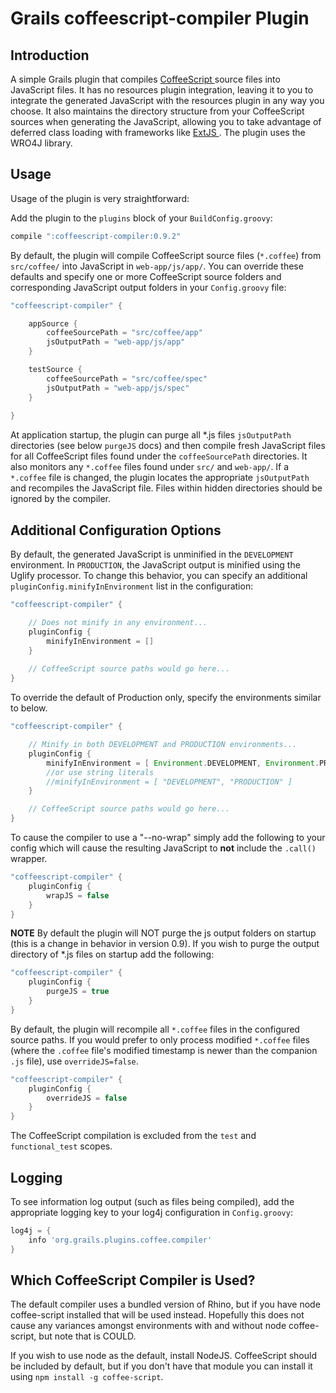 Grails coffeescript-compiler Plugin
===================================

## Introduction

A simple Grails plugin that compiles [ CoffeeScript ](http://coffeescript.org/) source files into JavaScript files. It has no resources plugin integration, leaving it to you to integrate the generated JavaScript with the resources plugin in any way you choose. It also maintains the directory structure from your CoffeeScript sources when generating the JavaScript, allowing you to take advantage of deferred class loading with frameworks like [ ExtJS ](http://www.sencha.com/products/extjs). The plugin uses the WRO4J library.

## Usage
Usage of the plugin is very straightforward:

Add the plugin to the `plugins` block of your `BuildConfig.groovy`:

```groovy
compile ":coffeescript-compiler:0.9.2"
```

By default, the plugin will compile CoffeeScript source files (`*.coffee`) from `src/coffee/` into JavaScript in `web-app/js/app/`. You can override these defaults and specify one or more CoffeeScript source folders and corresponding JavaScript output folders in your `Config.groovy` file:

```groovy
"coffeescript-compiler" {

	appSource {
		coffeeSourcePath = "src/coffee/app"
		jsOutputPath = "web-app/js/app"
	}

	testSource {
		coffeeSourcePath = "src/coffee/spec"
		jsOutputPath = "web-app/js/spec"
	}
	
}
```

At application startup, the plugin can purge all *.js files `jsOutputPath` directories (see below `purgeJS` docs) and then compile fresh JavaScript files for all CoffeeScript files found under the `coffeeSourcePath` directories. It also monitors any `*.coffee` files found under `src/` and `web-app/`. If a `*.coffee` file is changed, the plugin locates the appropriate `jsOutputPath` and recompiles the JavaScript file. Files within hidden directories should be ignored by the compiler.

## Additional Configuration Options

By default, the generated JavaScript is unminified in the `DEVELOPMENT` environment. In `PRODUCTION`, the JavaScript output is minified using the Uglify processor. To change this behavior, you can specify an additional `pluginConfig.minifyInEnvironment` list in the configuration:

```groovy
"coffeescript-compiler" {

	// Does not minify in any environment...
	pluginConfig {
		minifyInEnvironment = []
	}
	
	// CoffeeScript source paths would go here...
}
```  

To override the default of Production only, specify the environments similar to below.

```groovy
"coffeescript-compiler" {

	// Minify in both DEVELOPMENT and PRODUCTION environments...
	pluginConfig {
		minifyInEnvironment = [ Environment.DEVELOPMENT, Environment.PRODUCTION ]
		//or use string literals
		//minifyInEnvironment = [ "DEVELOPMENT", "PRODUCTION" ]
	}

	// CoffeeScript source paths would go here...
}
```

To cause the compiler to use a "--no-wrap" simply add the following to your config which will cause the resulting JavaScript to **not** include the `.call()` wrapper.

```groovy
"coffeescript-compiler" {
	pluginConfig {
	    wrapJS = false
	}
}
```

**NOTE** By default the plugin will NOT purge the js output folders on startup (this is a change in behavior in version 0.9).  If you wish to purge the output directory of *.js files on startup add the following:

```groovy
"coffeescript-compiler" {
	pluginConfig {
	    purgeJS = true
	}
}
```

By default, the plugin will recompile all `*.coffee` files in the configured source paths. If you would prefer to only process modified `*.coffee` files (where the `.coffee` file's modified timestamp is newer than the companion `.js` file), use `overrideJS=false`.

```groovy
"coffeescript-compiler" {
	pluginConfig {
		overrideJS = false
	}
}
```

The CoffeeScript compilation is excluded from the `test` and `functional_test` scopes.

## Logging

To see information log output (such as files being compiled), add the appropriate logging key to your log4j configuration in `Config.groovy`:

```groovy
log4j = {
	info 'org.grails.plugins.coffee.compiler'
}
```

## Which CoffeeScript Compiler is Used?

The default compiler uses a bundled version of Rhino, but if you have node coffee-script installed that will be used instead.  Hopefully this does not cause any variances amongst environments with and without node coffee-script, but note that is COULD.

If you wish to use node as the default, install NodeJS. CoffeeScript should be included by default, but if you don't have that module you can install it using `npm install -g coffee-script`.

